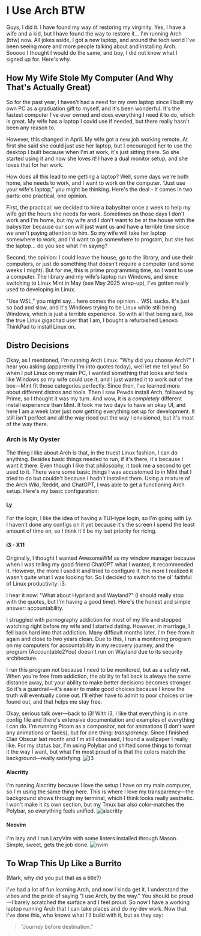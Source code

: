 # I Use Arch BTW

Guys, I did it. I have found my way of restoring my virginity. Yes, I have a wife and a kid, but I have found the way to restore it... I'm running Arch (btw) now. All jokes aside, I got a new laptop, and around the tech world I've been seeing more and more people talking about and installing Arch. Sooooo I thought I would do the same, and boy, I did not know what I signed up for. Here's why.

## How My Wife Stole My Computer (And Why That's Actually Great)

So for the past year, I haven't had a need for my own laptop since I built my own PC as a graduation gift to myself, and it's been wonderful. It's the fastest computer I've ever owned and does everything I need it to do, which is great. My wife has a laptop I could use if needed, but there really hasn't been any reason to.

However, this changed in April. My wife got a new job working remote. At first she said she could just use her laptop, but I encouraged her to use the desktop I built because when I'm at work, it's just sitting there. So she started using it and now she loves it! I have a dual monitor setup, and she loves that for her work.

How does all this lead to me getting a laptop? Well, some days we're both home, she needs to work, and I want to work on the computer. "Just use your wife's laptop," you might be thinking. Here's the deal - it comes in two parts: one practical, one opinion.

First, the practical: we decided to hire a babysitter once a week to help my wife get the hours she needs for work. Sometimes on those days I don't work and I'm home, but my wife and I don't want to be at the house with the babysitter because our son will just want us and have a terrible time since we aren't paying attention to him. So my wife will take her laptop somewhere to work, and I'd want to go somewhere to program, but she has the laptop... do you see what I'm saying?

Second, the opinion: I could leave the house, go to the library, and use their computers, or just do something that doesn't require a computer (and some weeks I might). But for me, this is prime programming time, so I want to use a computer. The library and my wife's laptop run Windows, and since switching to Linux Mint in May (see May 2025 wrap-up), I've gotten really used to developing in Linux.

"Use WSL," you might say... here comes the opinion... WSL sucks. It's just so bad and slow, and it's Windows trying to be Linux while still being Windows, which is just a terrible experience. So with all that being said, like the true Linux gigachad user that I am, I bought a refurbished Lenovo ThinkPad to install Linux on.

## Distro Decisions

Okay, as I mentioned, I'm running Arch Linux. "Why did you choose Arch?" I hear you asking (apparently I'm into quotes today), well let me tell you! So when I put Linux on my main PC, I wanted something that looks and feels like Windows so my wife could use it, and I just wanted it to work out of the box—Mint fit those categories perfectly. Since then, I've learned more about different distros and tools. Then I saw Pewds install Arch, followed by Prime, so I thought it was my turn. And wow, it is a *completely* different install experience than Mint. It took me two days to have an okay UI, and here I am a week later just now getting everything set up for development. It still isn't perfect and all the way riced out the way I envisioned, but it's most of the way there.

### Arch is My Oyster

The thing I like about Arch is that, in the truest Linux fashion, I can do anything. Besides basic things needed to run, if it's there, it's because I want it there. Even though I like that philosophy, it took me a second to get used to it. There were some basic things I was accustomed to in Mint that I tried to do but couldn't because I hadn't installed them. Using a mixture of the Arch Wiki, Reddit, and ChatGPT, I was able to get a functioning Arch setup. Here's my basic configuration:

#### Ly
For the login, I like the idea of having a TUI-type login, so I'm going with Ly. I haven't done any configs on it yet because it's the screen I spend the least amount of time on, so I think it'll be my last priority for ricing.

#### i3 - X11
Originally, I thought I wanted AwesomeWM as my window manager because when I was telling my good friend ChatGPT what I wanted, it recommended it. However, the more I used it and tried to configure it, the more I realized it wasn't quite what I was looking for. So I decided to switch to the ol' faithful of Linux productivity: i3.

I hear it now: "What about Hyprland and Wayland?" (I should really stop with the quotes, but I'm having a good time). Here's the honest and simple answer: accountability.

I struggled with pornography addiction for most of my life and stopped watching right before my wife and I started dating. However, in marriage, I fell back hard into that addiction. Many difficult months later, I'm free from it again and close to two years clean. Due to this, I run a monitoring program on my computers for accountability in my recovery journey, and the program (Accountable2You) doesn't run on Wayland due to its security architecture.

I run this program not because I need to be monitored, but as a safety net. When you're free from addiction, the ability to fall back is always the same distance away, but your ability to make better decisions becomes stronger. So it's a guardrail—it's easier to make good choices because I know the truth will eventually come out. I'll either have to admit to poor choices or be found out, and that helps me stay free.

Okay, serious talk over—back to i3! With i3, I like that everything is in one config file and there's extensive documentation and examples of everything I can do. I'm running Picom as a compositor, not for animations (I don't want any animations or fades), but for one thing: *transparency*. Since I finished Clair Obscur last month and I'm still obsessed, I found a wallpaper I really like. For my status bar, I'm using Polybar and shifted some things to format it the way I want, but what I'm most proud of is that the colors match the background—really satisfying.
![i3](https://pndarn.github.io/Programming-Journey/assets/img/i3.png)

#### Alacritty
I'm running Alacritty because I love the setup I have on my main computer, so I'm using the same thing here. This is where I love my transparency—the background shows through my terminal, which I think looks really aesthetic. I won't make it its own section, but my Tmux bar also color-matches the Polybar, so everything feels unified.
![alacritty](https://pndarn.github.io/Programming-Journey/assets/img/alacritty.png)

#### Neovim
I'm lazy and I run LazyVim with some linters installed through Mason. Simple, sweet, gets the job done.
![nvim](https://pndarn.github.io/Programming-Journey/assets/img/nvim.png)

## To Wrap This Up Like a Burrito
(Mark, why did you put that as a title?)

I've had a lot of fun learning Arch, and now I kinda get it. I understand the vibes and the pride of saying "I use Arch, by the way." You should be proud—I barely scratched the surface and I feel proud. So now I have a working laptop running Arch that I can take places and do my dev work. Now that I've done this, who knows what I'll build with it, but as they say:

> "Journey before destination."
